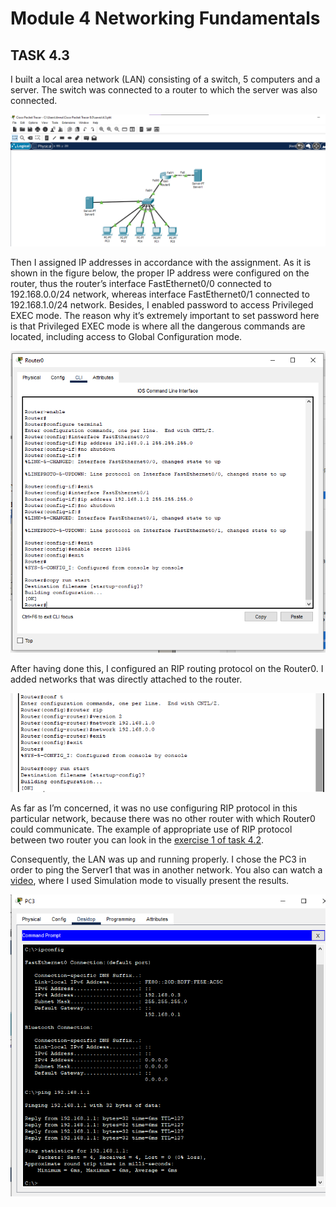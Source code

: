 # Module 4 Networking Fundamentals

## TASK 4.3

I built a local area network (LAN) consisting of a switch, 5 computers and a server. The switch was connected to a router to which the server was also connected.

![Screenshot1.png](./Images/Screenshot1.png)

Then I assigned IP addresses in accordance with the assignment. As it is shown in the figure below, the proper IP address were configured on the router, thus the router’s interface FastEthernet0/0 connected to 192.168.0.0/24 network, whereas interface FastEthernet0/1 connected to 192.168.1.0/24 network. Besides, I enabled password to access Privileged EXEC mode. The reason why it’s extremely important to set password here is that Privileged EXEC mode is where all the dangerous commands are located, including access to Global Configuration mode.

![Screenshot2.png](./Images/Screenshot2.png)

After having done this, I configured an RIP routing protocol on the Router0. I added networks that was directly attached to the router.

![Screenshot3.png](./Images/Screenshot3.png)

As far as I’m concerned, it was no use configuring RIP protocol in this particular network, because there was no other router with which Router0 could communicate. The example of appropriate use of RIP protocol between two router you can look in the [exercise 1 of task 4.2](https://github.com/anna-shcherbak/DevOps_online_Kharkiv_2021Q2/tree/main/m4/Task4.2#exercise-1). 

Consequently, the LAN was up and running properly. I chose the PC3 in order to ping the Server1 that was in another network.
You also can watch a [video](./Video_task4.3.mp4), where I used Simulation mode to visually present the results.

![Screenshot4.png](./Images/Screenshot4.png)




